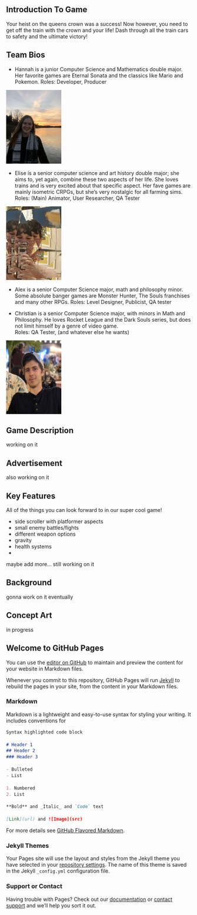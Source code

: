 ## Introduction To Game

Your heist on the queens crown was a success!  Now however, you need to get off the train with the crown and your life!  Dash through all the train cars to safety and the ultimate victory!

## Team Bios

- Hannah is a junior Computer Science and Mathematics double major.  Her favorite games are Eternal Sonata and the classics like Mario and Pokemon.
Roles: Developer, Producer
<img src="/assets/images/hannah_project.png" width="150" height="200">

- Elise is a senior computer science and art history double major; she aims to, yet again, combine these two aspects of her life. She loves trains and is very excited about that specific aspect. Her fave games are mainly isometric CRPGs, but she’s very nostalgic for all farming sims.
Roles: (Main) Animator, User Researcher, QA Tester 
<img src="/assets/images/elise_project.jpg" width="150" height="200">

- Alex is a senior Computer Science major, math and philosophy minor. Some absolute banger games are Monster Hunter, The Souls franchises and many other RPGs. 
Roles: Level Designer, Publicist, QA tester  

- Christian is a senior Computer Science major, with minors in Math and Philosophy.  He loves Rocket League and the Dark Souls series, but does not limit himself by a genre of video game.  
Roles: QA Tester, (and whatever else he wants)
<img src="/assets/images/christian_project.jpg" width="150" height="200">

## Game Description 
working on it

## Advertisement
also working on it

## Key Features
All of the things you can look forward to in our super cool game!
- side scroller with platformer aspects
- small enemy battles/fights
- different weapon options
- gravity
- health systems
-
maybe add more... still working on it

## Background
gonna work on it eventually

## Concept Art
in progress

## Welcome to GitHub Pages

You can use the [editor on GitHub](https://github.com/hggorel/Off-The-Rails/edit/gh-pages/index.md) to maintain and preview the content for your website in Markdown files.

Whenever you commit to this repository, GitHub Pages will run [Jekyll](https://jekyllrb.com/) to rebuild the pages in your site, from the content in your Markdown files.

### Markdown

Markdown is a lightweight and easy-to-use syntax for styling your writing. It includes conventions for

```markdown
Syntax highlighted code block

# Header 1
## Header 2
### Header 3

- Bulleted
- List

1. Numbered
2. List

**Bold** and _Italic_ and `Code` text

[Link](url) and ![Image](src)
```

For more details see [GitHub Flavored Markdown](https://guides.github.com/features/mastering-markdown/).

### Jekyll Themes

Your Pages site will use the layout and styles from the Jekyll theme you have selected in your [repository settings](https://github.com/hggorel/Off-The-Rails/settings/pages). The name of this theme is saved in the Jekyll `_config.yml` configuration file.

### Support or Contact

Having trouble with Pages? Check out our [documentation](https://docs.github.com/categories/github-pages-basics/) or [contact support](https://support.github.com/contact) and we’ll help you sort it out.
